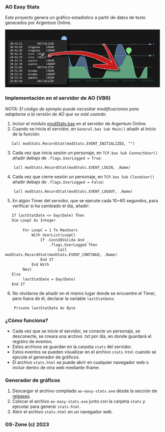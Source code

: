 ### AO Easy Stats

Este proyecto genera un gráfico estadístico a partir de datos de texto generados por Argentum Online.

![Image](https://raw.githubusercontent.com/jonathanhecl/ao-easy-stats/main/portada.png)

### Implementación en el servidor de AO (VB6)

_NOTA: El código de ejemplo puede necesitar modificaciones para adaptarse a la versión de AO que se esté usando._

1. Incluir el módulo [modStats.bas](https://raw.githubusercontent.com/jonathanhecl/ao-easy-stats/main/vb6-sources/modStats.bas) en el servidor de Argentum Online.
2. Cuando se inicia el servidor, en `General.bas Sub Main()` añadir al inicio de la función:
````
   Call modStats.RecordStat(modStats.EVENT_INITIALIZED, "")
````
3. Cada vez que inicia sesión un personaje, en `TCP.bas Sub ConnectUser()` añadir debajo de `.flags.UserLogged = True`:
````
    Call modStats.RecordStat(modStats.EVENT_LOGIN, .Name)
````
4. Cada vez que cierre sesión un personaje, en `TCP.bas Sub CloseUser()` añadir debajo de `.flags.UserLogged = False`:
````
    Call modStats.RecordStat(modStats.EVENT_LOGOUT, .Name)
````
5. En algún Timer del servidor, que se ejecute cada 10~60 segundos, para verificar si ha cambiado el día, añadir:
````
   If lastStatDate <> Day(Date) Then
   Dim LoopC As Integer

        For LoopC = 1 To MaxUsers
            With UserList(LoopC)
                If .ConnIDValida And _
                    .flags.UserLogged Then
                        Call modStats.RecordStat(modStats.EVENT_CONTINUE, .Name)
                End If
            End With
        Next
   Else
        lastStatDate = Day(Date)
   End If
````
6. No olvidarse de añadir en el mismo lugar donde se encuentre el Timer, pero fuera de él, declarar la variable `lastStatDate`:
````
    Private lastStatDate As Byte
````

### ¿Cómo funciona?

* Cada vez que se inicie el servidor, se conecte un personaje, se desconecte, se creara una archivo .txt por día, en donde guardará el registro de eventos.
* Estos archivos se guardan en la carpeta `stats` del servidor.
* Estos eventos se pueden visualizar en el archivo `stats.html` cuando se ejecute el generador de gráficos.
* El archivo `stats.html` se puede abrir en cualquier navegador web o incluir dentro de otra web mediante iframe.

### Generador de gráficos

1. Descargar el archivo compilado `ao-easy-stats.exe` desde la sección de [releases](https://github.com/jonathanhecl/ao-easy-stats/releases).
2. Colocar el archivo `ao-easy-stats.exe` junto con la carpeta `stats` y ejecutar para generar `stats.html`.
3. Abrir el archivo `stats.html` en un navegador web.

### GS-Zone (c) 2023